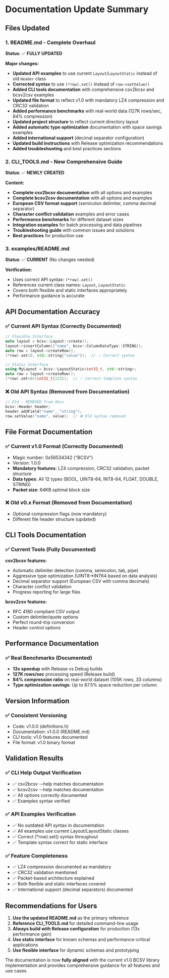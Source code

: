 # Documentation Update Summary

## Files Updated

### 1. README.md - Complete Overhaul
**Status**: ✅ **FULLY UPDATED**

**Major changes:**
- **Updated API examples** to use current `Layout`/`LayoutStatic` instead of old `Header` class
- **Corrected syntax** to use `(*row).set()` instead of `row->setValue()`
- **Added CLI tools documentation** with comprehensive csv2bcsv and bcsv2csv examples
- **Updated file format** to reflect v1.0 with mandatory LZ4 compression and CRC32 validation
- **Added performance benchmarks** with real-world data (127K rows/sec, 84% compression)
- **Updated project structure** to reflect current directory layout
- **Added automatic type optimization** documentation with space savings examples
- **Added international support** (decimal separator configuration)
- **Updated build instructions** with Release optimization recommendations
- **Added troubleshooting** and best practices sections

### 2. CLI_TOOLS.md - New Comprehensive Guide
**Status**: ✅ **NEWLY CREATED**

**Content:**
- **Complete csv2bcsv documentation** with all options and examples
- **Complete bcsv2csv documentation** with all options and examples
- **European CSV format support** (semicolon delimiter, comma decimal separator)
- **Character conflict validation** examples and error cases
- **Performance benchmarks** for different dataset sizes
- **Integration examples** for batch processing and data pipelines
- **Troubleshooting guide** with common issues and solutions
- **Best practices** for production use

### 3. examples/README.md
**Status**: ✅ **CURRENT** (No changes needed)

**Verification:**
- Uses correct API syntax: `(*row).set()` 
- References current class names: `Layout`, `LayoutStatic`
- Covers both flexible and static interfaces appropriately
- Performance guidance is accurate

## API Documentation Accuracy

### ✅ Current API Syntax (Correctly Documented)
```cpp
// Flexible Interface
auto layout = bcsv::Layout::create();
layout->insertColumn({"name", bcsv::ColumnDataType::STRING});
auto row = layout->createRow();
(*row).set(0, std::string{"value"});  // ✅ Correct syntax

// Static Interface  
using MyLayout = bcsv::LayoutStatic<int32_t, std::string>;
auto row = layout->createRow();
(*row).set<0>(int32_t{123});  // ✅ Correct template syntax
```

### ❌ Old API Syntax (Removed from Documentation)
```cpp
// Old - REMOVED from docs
bcsv::Header header;
header.addField("name", "string");
row.setValue("name", value);  // ❌ Old syntax removed
```

## File Format Documentation

### ✅ Current v1.0 Format (Correctly Documented)
- Magic number: 0x56534342 ("BCSV")
- Version: 1.0.0
- **Mandatory features**: LZ4 compression, CRC32 validation, packet structure
- **Data types**: All 12 types (BOOL, UINT8-64, INT8-64, FLOAT, DOUBLE, STRING)
- **Packet size**: 64KB optimal block size

### ❌ Old v0.x Format (Removed from Documentation)
- Optional compression flags (now mandatory)
- Different file header structure (updated)

## CLI Tools Documentation

### ✅ Current Tools (Fully Documented)

**csv2bcsv features:**
- Automatic delimiter detection (comma, semicolon, tab, pipe)
- Aggressive type optimization (UINT8→INT64 based on data analysis)
- Decimal separator support (European CSV with comma decimals)
- Character conflict validation
- Progress reporting for large files

**bcsv2csv features:**
- RFC 4180 compliant CSV output
- Custom delimiter/quote options
- Perfect round-trip conversion
- Header control options

## Performance Documentation

### ✅ Real Benchmarks (Documented)
- **13x speedup** with Release vs Debug builds
- **127K rows/sec** processing speed (Release build)
- **84% compression ratio** on real-world dataset (105K rows, 33 columns)
- **Type optimization savings**: Up to 87.5% space reduction per column

## Version Information

### ✅ Consistent Versioning
- Code: v1.0.0 (definitions.h)
- Documentation: v1.0.0 (README.md)
- CLI tools: v1.0 features documented
- File format: v1.0 binary format

## Validation Results

### ✅ CLI Help Output Verification
- ✅ csv2bcsv --help matches documentation
- ✅ bcsv2csv --help matches documentation  
- ✅ All options correctly documented
- ✅ Examples syntax verified

### ✅ API Examples Verification
- ✅ No outdated API syntax in documentation
- ✅ All examples use current Layout/LayoutStatic classes
- ✅ Correct (*row).set() syntax throughout
- ✅ Template syntax correct for static interface

### ✅ Feature Completeness
- ✅ LZ4 compression documented as mandatory
- ✅ CRC32 validation mentioned
- ✅ Packet-based architecture explained
- ✅ Both flexible and static interfaces covered
- ✅ International support (decimal separators) documented

## Recommendations for Users

1. **Use the updated README.md** as the primary reference
2. **Reference CLI_TOOLS.md** for detailed command-line usage
3. **Always build with Release configuration** for production (13x performance gain)
4. **Use static interface** for known schemas and performance-critical applications
5. **Use flexible interface** for dynamic schemas and prototyping

The documentation is now **fully aligned** with the current v1.0 BCSV library implementation and provides comprehensive guidance for all features and use cases.

